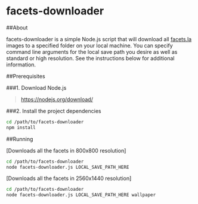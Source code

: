 facets-downloader
=========

##About

facets-downloader is a simple Node.js script that will download all [facets.la]('http://facets.la/') images to a specified folder on your local machine. You can specify command line arguments for the local save path you desire as well as standard or high resolution. See the instructions below for additional information.

##Prerequisites

###1. Download Node.js

> https://nodejs.org/download/

###2. Install the project dependencies

```bash
cd /path/to/facets-downloader
npm install
```
##Running

[Downloads all the facets in 800x800 resolution]

```bash
cd /path/to/facets-downloader
node facets-downloader.js LOCAL_SAVE_PATH_HERE
```

[Downloads all the facets in 2560x1440 resolution]

```bash
cd /path/to/facets-downloader
node facets-downloader.js LOCAL_SAVE_PATH_HERE wallpaper
```
